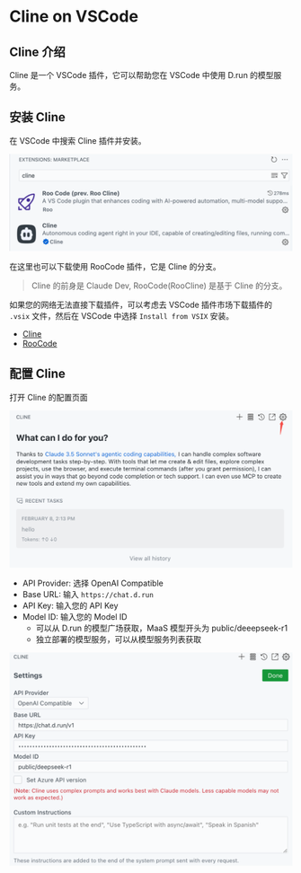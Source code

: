 # Cline on VSCode

## Cline 介绍

Cline 是一个 VSCode 插件，它可以帮助您在 VSCode 中使用 D.run 的模型服务。

## 安装 Cline

在 VSCode 中搜索 Cline 插件并安装。

![Cline](../images/cline-in-vscode.png)

在这里也可以下载使用 RooCode 插件，它是 Cline 的分支。

> Cline 的前身是 Claude Dev, RooCode(RooCline) 是基于 Cline 的分支。

如果您的网络无法直接下载插件，可以考虑去 VSCode 插件市场下载插件的 `.vsix` 文件，然后在 VSCode 中选择 `Install from VSIX` 安装。

- [Cline](https://marketplace.visualstudio.com/items?itemName=saoudrizwan.claude-dev)
- [RooCode](https://marketplace.visualstudio.com/items?itemName=RooVeterinaryInc.roo-cline)

## 配置 Cline

打开 Cline 的配置页面

![Cline](../images/cline-in-vscode-2.png)

- API Provider: 选择 OpenAI Compatible
- Base URL: 输入 `https://chat.d.run`
- API Key: 输入您的 API Key
- Model ID: 输入您的 Model ID
  - 可以从 D.run 的模型广场获取，MaaS 模型开头为 public/deeepseek-r1
  - 独立部署的模型服务，可以从模型服务列表获取

![Cline](../images/cline-in-vscode-3.png)
